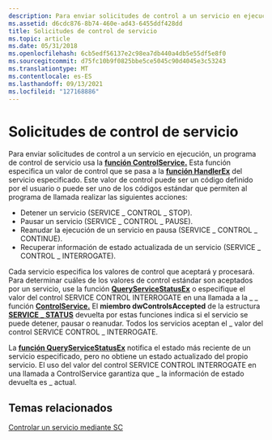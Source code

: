 ```yaml
---
description: Para enviar solicitudes de control a un servicio en ejecución, un programa de control de servicio usa la función ControlService.
ms.assetid: d6cdc876-8b74-460e-ad43-6455ddf428dd
title: Solicitudes de control de servicio
ms.topic: article
ms.date: 05/31/2018
ms.openlocfilehash: 6cb5edf56137e2c98ea7db440a4db5e55df5e8f0
ms.sourcegitcommit: d75fc10b9f0825bbe5ce5045c90d4045e3c53243
ms.translationtype: MT
ms.contentlocale: es-ES
ms.lasthandoff: 09/13/2021
ms.locfileid: "127168886"
---
```

# <a name="service-control-requests"></a>Solicitudes de control de servicio

Para enviar solicitudes de control a un servicio en ejecución, un programa de control de servicio usa la [**función ControlService.**](/windows/desktop/api/Winsvc/nf-winsvc-controlservice) Esta función especifica un valor de control que se pasa a la [**función HandlerEx**](/windows/desktop/api/WinSvc/nc-winsvc-lphandler_function_ex) del servicio especificado. Este valor de control puede ser un código definido por el usuario o puede ser uno de los códigos estándar que permiten al programa de llamada realizar las siguientes acciones:

-   Detener un servicio (SERVICE \_ CONTROL \_ STOP).
-   Pausar un servicio (SERVICE \_ CONTROL \_ PAUSE).
-   Reanudar la ejecución de un servicio en pausa (SERVICE \_ CONTROL \_ CONTINUE).
-   Recuperar información de estado actualizada de un servicio (SERVICE \_ CONTROL \_ INTERROGATE).

Cada servicio especifica los valores de control que aceptará y procesará. Para determinar cuáles de los valores de control estándar son aceptados por un servicio, use la función [**QueryServiceStatusEx**](/windows/desktop/api/Winsvc/nf-winsvc-queryservicestatusex) o especifique el valor del control SERVICE CONTROL INTERROGATE en una llamada a la \_ \_ función [**ControlService.**](/windows/desktop/api/Winsvc/nf-winsvc-controlservice) El **miembro dwControlsAccepted** de la estructura [**SERVICE \_ STATUS**](/windows/desktop/api/Winsvc/ns-winsvc-service_status) devuelta por estas funciones indica si el servicio se puede detener, pausar o reanudar. Todos los servicios aceptan el \_ valor del control SERVICE CONTROL \_ INTERROGATE.

La [**función QueryServiceStatusEx**](/windows/desktop/api/Winsvc/nf-winsvc-queryservicestatusex) notifica el estado más reciente de un servicio especificado, pero no obtiene un estado actualizado del propio servicio. El uso del valor del control SERVICE CONTROL INTERROGATE en una llamada a ControlService garantiza que \_ la información de estado devuelta es \_ actual. [](/windows/desktop/api/Winsvc/nf-winsvc-controlservice)

## <a name="related-topics"></a>Temas relacionados

<dl> <dt>

[Controlar un servicio mediante SC](controlling-a-service-using-sc.md)
</dt> </dl>

 

 



